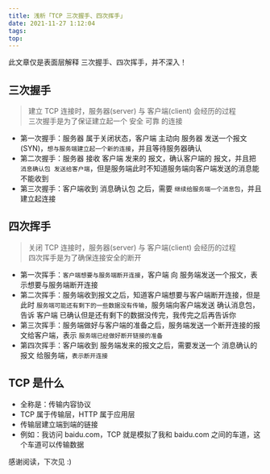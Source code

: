 ```yaml
---
title: 浅析「TCP 三次握手、四次挥手」
date: 2021-11-27 1:12:04
tags:
top:
---
```


此文章仅是表面层解释 三次握手、四次挥手，并不深入！

## 三次握手

> 建立 TCP 连接时，服务器(server) 与 客户端(client) 会经历的过程\
> 三次握手是为了保证建立起一个 安全 可靠 的连接

- 第一次握手：服务器 属于关闭状态，客户端 主动向 服务器 发送一个报文(SYN)，`想与服务端建立起一个新的连接`，并且等待服务器确认
- 第二次握手：服务器 接收 客户端 发来的 报文，确认客户端的 报文，并且把 `消息确认包 发送给客户端`，但是服务端此时不知道服务端向客户端发送的消息能不能收到
- 第三次握手：客户端收到 消息确认包 之后，需要 `继续给服务端一个消息包`，并且建立起连接

## 四次挥手

> 关闭 TCP 连接时，服务器(server) 与 客户端(client) 会经历的过程\
> 四次挥手是为了确保连接安全的断开

- 第一次挥手：`客户端想要与服务端断开连接`，客户端 向 服务端发送一个报文，表示想要与服务端断开连接
- 第二次挥手：服务端收到报文之后，知道客户端想要与客户端断开连接，但是此时 `服务端可能还有剩下的一些数据没有传输`，服务端向客户端发送 确认消息包，告诉 客户端 已确认但是还有剩下的数据没传完，我传完之后再告诉你
- 第三次挥手：服务端做好与客户端的准备之后，服务端发送一个断开连接的报文给客户端，表示 `服务端已经做好断开链接的准备`
- 第四次挥手：客户端收到 服务端发来的报文之后，需要发送一个 消息确认的报文 给服务端，`表示断开连接`

## TCP 是什么

- 全称是：传输内容协议
- TCP 属于传输层，HTTP 属于应用层
- 传输层建立端到端的链接
- 例如：我访问 baidu.com，TCP 就是模拟了我和 baidu.com 之间的车道，这个车道可以传输数据

感谢阅读，下次见 :)

